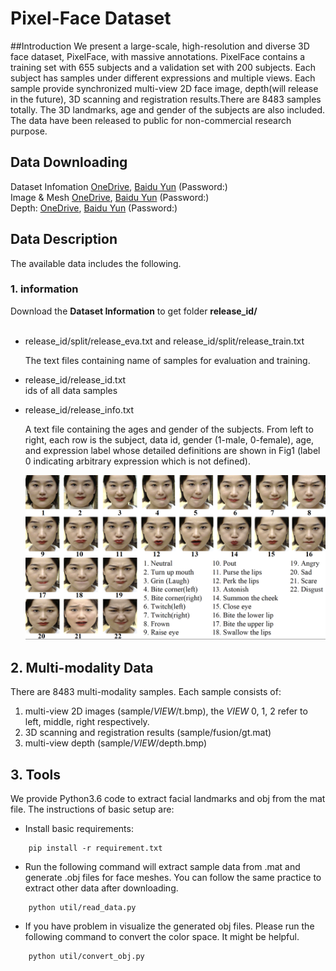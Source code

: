 # Pixel-Face Dataset

##Introduction
We present a large-scale, high-resolution and diverse 3D face dataset, PixelFace, with massive annotations. PixelFace contains a training set with 655 subjects and a validation set with 200 subjects. Each subject has samples under different expressions and multiple views. Each sample provide synchronized multi-view 2D face image, depth(will release in the future), 3D scanning and registration results.There are 8483 samples totally.
The 3D landmarks, age and gender of the subjects are also included. The data have been released to public for non-commercial research purpose.

## Data Downloading  
Dataset Infomation [OneDrive](), [Baidu Yun]() 
(Password:)  
Image & Mesh [OneDrive](), [Baidu Yun]() (Password:)   
Depth: [OneDrive](), [Baidu Yun]() (Password:)  


## Data Description
The available data includes the following.
### 1. information
Download the **Dataset Information** to get folder **release_id/**  
<br>

* release\_id/split/release\_eva.txt and release\_id/split/release\_train.txt  

	The text files containing name of samples for evaluation and training.
	
* release\_id/release_id.txt  
	ids of all data samples

	
* release\_id/release_info.txt

	A text file containing the ages and gender of the subjects. From left to right, each row is the subject, data id, gender (1-male, 0-female), age, and expression label whose detailed definitions are shown in Fig1 (label  0 indicating arbitrary expression which is not defined).
	
	![Fig1. Expression definition.](figures/exp22.png) 
	
	
## 2. Multi-modality Data

There are 8483 multi-modality samples. Each sample consists of: 

1. multi-view 2D images (sample/$VIEW$/t.bmp), the $VIEW$ 0, 1, 2 refer to left, middle, right respectively.
2. 3D scanning and registration results (sample/fusion/gt.mat)
3. multi-view depth (sample/$VIEW$/depth.bmp)

## 3. Tools 
We provide Python3.6 code to extract facial landmarks and obj from the mat file. The instructions of basic setup are:

* Install basic requirements:

```
	pip install -r requirement.txt 
```  

* Run the following command will extract sample data from .mat and generate .obj files for face meshes. You can follow the same practice to extract other data after downloading.  
```
	python util/read_data.py
```	

* If you have problem in visualize the generated obj files. Please run the following command to convert the color space. It might be helpful.  
```
	python util/convert_obj.py
```
